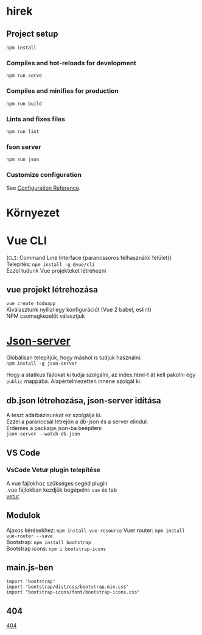 # hirek

## Project setup
```
npm install
```

### Compiles and hot-reloads for development
```
npm run serve
```

### Compiles and minifies for production
```
npm run build
```

### Lints and fixes files
```
npm run lint
```

### fson server
`npm run json`

### Customize configuration
See [Configuration Reference](https://cli.vuejs.org/config/).

# Környezet

# Vue CLI
(`CLI`: Command Line Interface (parancssoros felhasználói felület))  
Telepítés: `npm install -g @vue/cli`  
Ezzel tudunk Vue projekteket létrehozni

## vue projekt létrehozása
`vue create todoapp`  
Kiválasztunk nyíllal egy konfigurációt  (Vue 2 babel, eslint)  
NPM csomagkezelőt választjuk


# [Json-server](https://github.com/typicode/json-server)
Globálisan telepítjük, hogy máshol is tudjuk használni:  
`npm install -g json-server`

Hogy a statikus fájlokat ki tudja szolgálni, az index.html-t át kell pakolni egy `public` mappába. Alapértelmezetten innene szolgál ki.

## db.json létrehozása, json-server idítása
A teszt adatbázisunkat ez szolgálja ki.  
Ezzel a paranccsal létrejön a db-json és a server elindul:  
Érdemes a package.json-ba beépíteni  
`json-server --watch db.json`


## VS Code
### VsCode Vetur plugin telepítése
A vue fájlokhoz szükséges segéd plugin  
.vue fájlokban kezdjük begépelni: `vue` és tab   
[vetur](https://vuejs.github.io/vetur/guide/FAQ.html#vetur-can-t-find-tsconfig-json-jsconfig-json-in-xxxx-xxxxxx)

## Modulok
Ajaxos kérésekhez: `npm install vue-resource` 
Vuer router: `npm install vue-router --save`  
Bootstrap: `npm install bootstrap`  
Bootstrap icons: `npm i bootstrap-icons`  

## main.js-ben
`import 'bootstrap'`  
`import 'bootstrap/dist/css/bootstrap.min.css'`  
`import "bootstrap-icons/font/bootstrap-icons.css"`  

## 404
[404](https://stackoverflow.com/questions/45619407/how-to-create-a-404-component-in-vuejs-using-vue-router)

